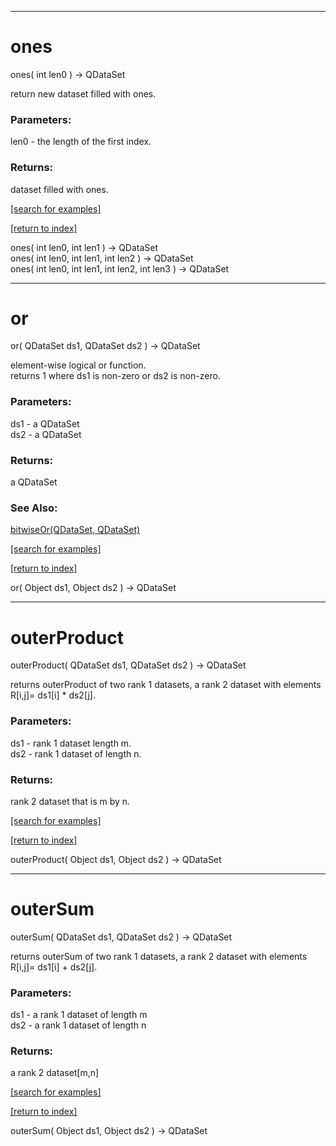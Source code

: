 ***
<a name="ones"></a>
# ones
ones( int len0 ) &rarr; QDataSet

return new dataset filled with ones.

### Parameters:
len0 - the length of the first index.

### Returns:
dataset filled with ones.

<a href="https://github.com/autoplot/dev/search?q=ones&unscoped_q=ones">[search for examples]</a>

<a href="https://github.com/autoplot/documentation/blob/master/javadoc/index-all.md">[return to index]</a>

ones( int len0, int len1 ) &rarr; QDataSet<br>
ones( int len0, int len1, int len2 ) &rarr; QDataSet<br>
ones( int len0, int len1, int len2, int len3 ) &rarr; QDataSet<br>
***
<a name="or"></a>
# or
or( QDataSet ds1, QDataSet ds2 ) &rarr; QDataSet

element-wise logical or function.  
 returns 1 where ds1 is non-zero or ds2 is non-zero.

### Parameters:
ds1 - a QDataSet
<br>ds2 - a QDataSet

### Returns:
a QDataSet

### See Also:
<a href='Ops_b.md#bitwiseOr'>bitwiseOr(QDataSet, QDataSet)</a> <br>

<a href="https://github.com/autoplot/dev/search?q=or&unscoped_q=or">[search for examples]</a>

<a href="https://github.com/autoplot/documentation/blob/master/javadoc/index-all.md">[return to index]</a>

or( Object ds1, Object ds2 ) &rarr; QDataSet<br>
***
<a name="outerProduct"></a>
# outerProduct
outerProduct( QDataSet ds1, QDataSet ds2 ) &rarr; QDataSet

returns outerProduct of two rank 1 datasets, a rank 2 dataset with 
 elements R[i,j]= ds1[i] * ds2[j].

### Parameters:
ds1 - rank 1 dataset length m.
<br>ds2 - rank 1 dataset of length n.

### Returns:
rank 2 dataset that is m by n.

<a href="https://github.com/autoplot/dev/search?q=outerProduct&unscoped_q=outerProduct">[search for examples]</a>

<a href="https://github.com/autoplot/documentation/blob/master/javadoc/index-all.md">[return to index]</a>

outerProduct( Object ds1, Object ds2 ) &rarr; QDataSet<br>
***
<a name="outerSum"></a>
# outerSum
outerSum( QDataSet ds1, QDataSet ds2 ) &rarr; QDataSet

returns outerSum of two rank 1 datasets, a rank 2 dataset with
 elements R[i,j]= ds1[i] + ds2[j].

### Parameters:
ds1 - a rank 1 dataset of length m
<br>ds2 - a rank 1 dataset of length n

### Returns:
a rank 2 dataset[m,n]

<a href="https://github.com/autoplot/dev/search?q=outerSum&unscoped_q=outerSum">[search for examples]</a>

<a href="https://github.com/autoplot/documentation/blob/master/javadoc/index-all.md">[return to index]</a>

outerSum( Object ds1, Object ds2 ) &rarr; QDataSet<br>
